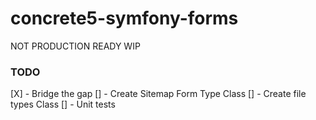 # concrete5-symfony-forms

NOT PRODUCTION READY WIP


### TODO

[X] - Bridge the gap
[] - Create Sitemap Form Type Class
[] - Create file types Class
[] - Unit tests

